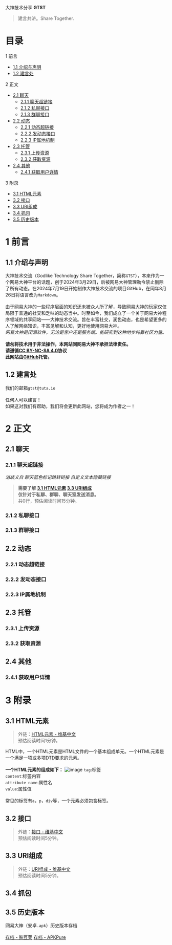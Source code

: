 大神技术分享 
__GTST__
> 建言共济。Share Together.

# 目录
1 前言
 - [1.1 介绍与声明](#11-介绍与声明)
 - [1.2 建言处](#12-建言处)

2 正文
 - [2.1 聊天](#21-聊天)
   - [2.1.1 聊天超链接](#211-聊天超链接)
   - [2.1.2 私聊接口](#212-私聊接口)
   - [2.1.3 群聊接口](#213-群聊接口)
 - [2.2 动态](#22-动态)
   - [2.2.1 动态超链接](#221-动态超链接)
   - [2.2.2 发动态接口](#222-发动态接口)
   - [2.2.3 IP属地机制](#223-IP属地机制)
 - [2.3 托管](#23-托管)
   - [2.3.1 上传资源](#231-上传资源)
   - [2.3.2 获取资源](#232-获取资源)
 - [2.4 其他](#24-其他)
   - [2.4.1 获取用户详情](#241-获取用户详情)

3 附录
 - [3.1 HTML元素](#31-html元素)
 - [3.2 接口](#32-接口)
 - [3.3 URI组成](#33-uri组成)
 - [3.4 抓包](#34-抓包)
 - [3.5 历史版本](#35-历史版本)

# 1 前言
## 1.1 介绍与声明
大神技术交流（Godlike Technology Share Together，简称`GTST`），本来作为一个网易大神平台的话题，创于2024年3月29日，后被网易大神管理勒令禁止删除了所有动态。在2024年7月19日开始制作大神技术交流的项目GitHub，在同年8月26日将语言改为`Markdown`。<br /><br />
由于网易大神的一些程序层面的知识还未被众人所了解，导致网易大神的玩家仅仅局限于普通的社交和乏味的动态当中。时至如今，我们成立了一个关于网易大神程序领域的共享网站——大神技术交流。旨在丰富社交，润色动态，也是希望更多的人了解网络知识，丰富见解和认知，更好地使用网易大神。<br />
_网易大神是闭源软件，无论是客户还是服务端。能研究到这种地步纯靠社区力量。_<br /><br />
__请勿将技术用于非法操作，本网站同网易大神不承担法律责任。__<br />
__请遵循[CC BY-NC-SA 4.0]()协议__<br />
__此网站由[GitHub](https://github.com)托管。__
## 1.2 建言处
我们的邮箱`gtst@tuta.io`<br /><br />
任何人可以建言！<br />
如果这对我们有帮助，我们将会更新此网站，您将成为作者之一！
# 2 正文
## 2.1 聊天
### 2.1.1 聊天超链接
_消歧义自 聊天蓝色标记跳转链接 自定义文本隐藏链接_
> __需要了解 [3.1 HTML元素](#31-html元素) [3.3 URI组成](#33-uri组成)<br />
> 仅针对于私聊、群聊、聊天室发送消息。__<br />
> 共0行，预估阅读时间15分钟。


### 2.1.2 私聊接口

### 2.1.3 群聊接口

## 2.2 动态
### 2.2.1 动态超链接

### 2.2.2 发动态接口

### 2.2.3 IP属地机制

## 2.3 托管
### 2.3.1 上传资源

### 2.3.2 获取资源

## 2.4 其他
### 2.4.1 获取用户详情

# 3 附录
## 3.1 HTML元素
> 外链：[HTML元素 - 维基中文]()<br />
> 预估阅读时间1分钟。

HTML中，一个HTML元素是HTML文件的一个基本组成单元。一个HTML元素是一个满足一项或多项DTD要求的元素。<br /><br />
__一个HTML元素的组成如下：__
![image](https://github.com/user-attachments/assets/94d6900c-f519-443f-91f5-d935da5ed5f6)
`tag`:标签<br />
`content`:标签内容<br />
`attribute name`:属性名<br />
`value`:属性值<br /><br />
常见的标签有`a`，`p`，`div`等，一个元素必须包含标签。

## 3.2 接口
> 外链：[接口 - 维基中文]() <br />
> 预估阅读时间5分钟。

## 3.3 URI组成
> 外链：[URI组成 - 维基中文]()<br />
> 预估阅读时间5分钟。

## 3.4 抓包
>
>

## 3.5 历史版本
网易大神（安卓`.apk`）历史版本存档<br /><br />
[存档 - 豌豆荚]()
[存档 - APKPure]()






